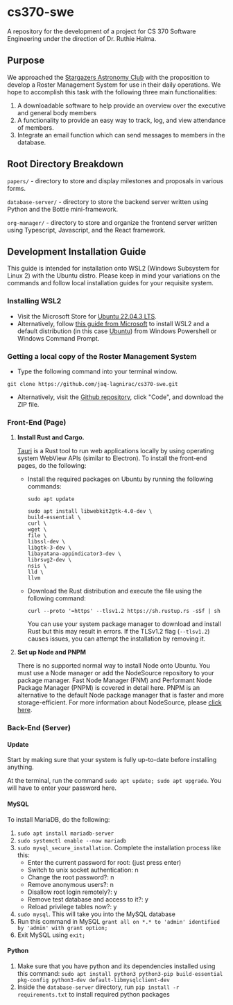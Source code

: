 # cs370-swe

A repository for the development of a project for CS 370 Software Engineering under the direction of Dr. Ruthie Halma.

## Purpose

We approached the [Stargazers Astronomy Club](https://stargazers.truman.edu/) with the proposition to develop a Roster Management System for use in their daily operations. We hope to accomplish this task with the following three main functionalities:

1) A downloadable software to help provide an overview over the executive and general body members
2) A functionality to provide an easy way to track, log, and view attendance of members.
3) Integrate an email function which can send messages to members in the database.

## Root Directory Breakdown

`papers/` - directory to store and display milestones and proposals in various forms.

`database-server/` - directory to store the backend server written using Python and the Bottle mini-framework.

`org-manager/` - directory to store and organize the frontend server written using Typescript, Javascript, and the React framework.

## Development Installation Guide

This guide is intended for installation onto WSL2 (Windows Subsystem for Linux 2) with the Ubuntu distro. Please keep in mind your variations on the commands and follow local installation guides for your requisite system.

### Installing WSL2

- Visit the Microsoft Store for [Ubuntu 22.04.3 LTS](https://apps.microsoft.com/detail/9pn20msr04dw).
- Alternatively, follow [this guide from Microsoft](https://learn.microsoft.com/en-us/windows/wsl/install) to install WSL2 and a default distribution (in this case [Ubuntu](https://ubuntu.com/)) from Windows Powershell or Windows Command Prompt.

### Getting a local copy of the Roster Management System

- Type the following command into your terminal window.
```
git clone https://github.com/jaq-lagnirac/cs370-swe.git
```
- Alternatively, visit the [Github repository](https://github.com/jaq-lagnirac/cs370-swe), click "Code", and download the ZIP file.

### Front-End (Page)

1) **Install Rust and Cargo.**

    [Tauri](https://tauri.app/) is a Rust tool to run web applications locally by using operating system WebView APIs (similar to Electron). To install the front-end pages, do the following:

    - Install the required packages on Ubuntu by running the following commands:
        ```
        sudo apt update

        sudo apt install libwebkit2gtk-4.0-dev \
        build-essential \
        curl \
        wget \
        file \
        libssl-dev \
        libgtk-3-dev \
        libayatana-appindicator3-dev \
        librsvg2-dev \
        nsis \
        lld \
        llvm
        ```
    - Download the Rust distribution and execute the file using the following command:
        ```
        curl --proto '=https' --tlsv1.2 https://sh.rustup.rs -sSf | sh
        ```
        You can use your system package manager to download and install Rust but this may result in errors. If the TLSv1.2 flag (`--tlsv1.2`) causes issues, you can attempt the installation by removing it.
2) **Set up Node and PNPM**

    There is no supported normal way to install Node onto Ubuntu. You must use a Node manager or add the NodeSource repository to your package manager. Fast Node Manager (FNM) and Performant Node Package Manager (PNPM) is covered in detail here. PNPM is an alternative to the default
    Node package manager that is faster and more storage-efficient. For more information about NodeSource, please [click here](https://github.com/nodesource/distributions).

### Back-End (Server)
#### Update
Start by making sure that your system is fully up-to-date before installing anything.

At the terminal, run the command `sudo apt update; sudo apt upgrade`. You will have to enter your password here.

#### MySQL
To install MariaDB, do the following:
1. `sudo apt install mariadb-server`
2. `sudo systemctl enable --now mariadb`
3. `sudo mysql_secure_installation`. Complete the installation process like this:
	- Enter the current password for root: (just press enter)
	- Switch to unix socket authentication: n
	- Change the root password?: n
	- Remove anonymous users?: n
	- Disallow root login remotely?: y
	- Remove test database and access to it?: y
	- Reload privilege tables now?: y
4. `sudo mysql`. This will take you into the MySQL database
5. Run this command in MySQL `grant all on *.* to 'admin' identified by 'admin' with grant option;`
6. Exit MySQL using `exit;`

#### Python
1. Make sure that you have python and its dependencies installed using this command:
	`sudo apt install python3 python3-pip build-essential pkg-config python3-dev default-libmysqlclient-dev`
2. Inside the `database-server` directory, run `pip install -r requirements.txt` to install required python packages
